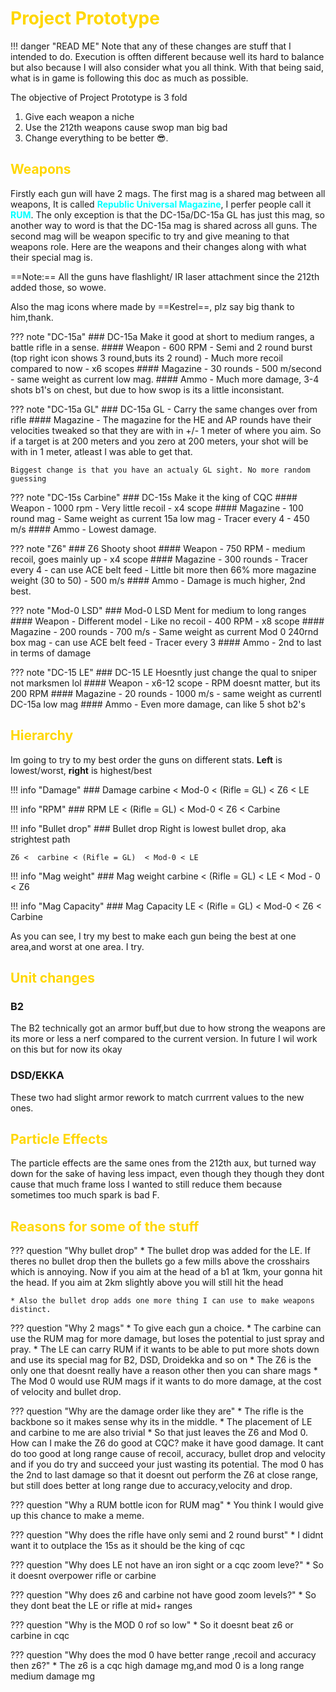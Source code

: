 # <span style="color:gold">Project Prototype</span> 

!!! danger "READ ME"
    Note that any of these changes are stuff that I intended to do. Execution is
    offten different because well its hard to balance but also because I will
    also consider what you all think. With that being said, what is in game is following this doc as much as possible.

The objective of Project Prototype is 3 fold

1. Give each weapon a niche
2. Use the 212th weapons cause swop man big bad
3. Change everything to be better 😎.


## <span style="color:gold">Weapons</span> 

Firstly each gun will have 2 mags. The first mag is a shared mag between all
weapons, It is called **<span style="color:cyan">Republic Universal Magazine</span>**, I perfer people call it **<span style="color:cyan">RUM</span>**. The only exception is that the DC-15a/DC-15a GL has just this mag, so another way to word is that the DC-15a mag is shared across all guns. The second mag
will be weapon specific to try and give meaning to that weapons role. Here are the weapons and their changes along with what their special mag is.

==Note:== All the guns have flashlight/ IR laser attachment since the 212th added those, so wowe.


Also the mag icons where made by ==Kestrel==, plz say big thank to him,thank.

??? note "DC-15a"
    ### DC-15a
    Make it good at short to medium ranges, a battle rifle in a sense.
    #### Weapon
    - 600 RPM
    - Semi and 2 round burst (top right icon shows 3 round,buts its 2 round)
    - Much more recoil compared to now
    - x6 scopes
    #### Magazine
    - 30 rounds
    - 500 m/second
    - same weight as current low mag.
    #### Ammo
    - Much more damage, 3-4 shots b1's on chest, but due to how swop is its a little inconsistant.

??? note "DC-15a GL"
    ### DC-15a GL
    - Carry the same changes over from rifle
    #### Magazine
    - The magazine for the HE and AP rounds have their velocities tweaked so that they are with in +/- 1 meter of where you aim. So if a target is at 200 meters and you zero at 200 meters, your shot will be with in 1 meter, atleast I was able to get that.

    Biggest change is that you have an actualy GL sight. No more random guessing

??? note "DC-15s Carbine"
    ### DC-15s 
    Make it the king of CQC
    #### Weapon
    - 1000 rpm
    - Very little recoil
    - x4 scope
    #### Magazine
    - 100 round mag
    - Same weight as current 15a low mag
    - Tracer every 4
    - 450 m/s
    #### Ammo
    - Lowest damage.


??? note "Z6"
    ### Z6
    Shooty shoot
    #### Weapon
    - 750 RPM
    - medium recoil, goes mainly up
    - x4 scope
    #### Magazine
    - 300 rounds
    - Tracer every 4
    - can use ACE belt feed
    - Little bit more then 66% more magazine weight (30 to 50)
    - 500 m/s
    #### Ammo
    - Damage is much higher, 2nd best.

??? note "Mod-0 LSD"
    ### Mod-0 LSD
    Ment for medium to long ranges
    #### Weapon
    - Different model
    - Like no recoil
    - 400 RPM
    - x8 scope
    #### Magazine
    - 200 rounds
    - 700 m/s
    - Same weight as current Mod 0 240rnd box mag
    - can use ACE belt feed
    - Tracer every 3
    #### Ammo
    - 2nd to last in terms of damage

??? note "DC-15 LE"
    ### DC-15 LE
    Hoesntly just change the qual to sniper not marksmen lol
    #### Weapon
    - x6-12 scope
    - RPM doesnt matter, but its 200 RPM
    #### Magazine
    - 20 rounds
    - 1000 m/s
    - same weight as currentl DC-15a low mag
    #### Ammo 
    - Even more damage, can like 5 shot b2's

## <span style="color:gold">Hierarchy</span>

Im going to try to my best order the guns on different stats. **Left** is lowest/worst, **right** is highest/best


!!! info "Damage"
    ### Damage
    carbine < Mod-0 < (Rifle = GL) < Z6 < LE

    
!!! info "RPM"
    ### RPM
    LE < (Rifle = GL) < Mod-0 < Z6 < Carbine

!!! info "Bullet drop"
    ### Bullet drop
    Right is lowest bullet drop, aka strightest path

    Z6 <  carbine < (Rifle = GL)  < Mod-0 < LE

!!! info "Mag weight"
    ### Mag weight
    carbine < (Rifle = GL) < LE < Mod - 0 < Z6

!!! info "Mag Capacity"
    ### Mag Capacity
    LE < (Rifle = GL) < Mod-0 < Z6 < Carbine

As you can see, I try my best to make each gun being the best at one area,and worst at one area. I try.

## <span style="color:gold">Unit changes</span>

### B2

The B2 technically got an armor buff,but due to how strong the weapons are its more or less a nerf compared to the current version. In future I wil work on this but for now its okay

### DSD/EKKA

These two had slight armor rework to match currrent values to the new ones.

## <span style="color:gold">Particle Effects</span>

The particle effects are the same ones from the 212th aux, but turned way down for the sake of having less impact, even though they though they dont cause that much frame loss I wanted to still reduce them because sometimes too much spark is bad F.

## <span style="color:gold">Reasons for some of the stuff</span>

??? question "Why bullet drop" 
    * The bullet drop was added for the LE. If theres
    no bullet drop then the bullets go a few mills above the crosshairs which is
    annoying. Now if you aim at the head of a b1 at 1km, your gonna hit the
    head. If you aim at 2km slightly above you will still hit the head

    * Also the bullet drop adds one more thing I can use to make weapons distinct.

??? question "Why 2 mags" 
    * To give each gun a choice. 
    * The carbine can use the RUM mag for more damage, but loses the potential to just spray and pray.
    * The LE can carry RUM if it wants to be able to put more shots down and use its special mag for B2, DSD, Droidekka and so on
    * The Z6 is the only one that doesnt really have a reason other then you can share mags
    * The Mod 0 would use RUM mags if it wants to do more damage, at the cost of velocity and bullet drop.

??? question "Why are the damage order like they are" 
    * The rifle is the backbone so it makes sense why its in the middle.
    * The placement of LE and carbine to me are also trivial
    * So that just leaves the Z6 and Mod 0. How can I make the Z6 do good at CQC? make it have good damage. It cant do too good at long range cause of recoil, accuracy, bullet drop and velocity and if you do try and succeed your just wasting its potential. The mod 0 has the 2nd to last damage so that it doesnt out perform the Z6 at close range, but still does better at long range due to accuracy,velocity and drop.

??? question "Why a RUM bottle icon for RUM mag" 
    * You think I would give up this chance to make a meme.

??? question "Why does the rifle have only semi and 2 round burst" 
    * I didnt want it to outplace the 15s as it should be the king of cqc

??? question "Why does LE not have an iron sight or a cqc zoom leve?" 
    * So it doesnt overpower rifle or carbine

??? question "Why does z6 and carbine not have good zoom levels?" 
    * So they dont beat the LE or rifle at mid+ ranges

??? question "Why is the MOD 0 rof so low" 
    * So it doesnt beat z6 or carbine in cqc

??? question "Why does the mod 0 have better range ,recoil and accuracy then z6?" 
    * The z6 is a cqc high damage mg,and mod 0 is a long range medium damage mg
